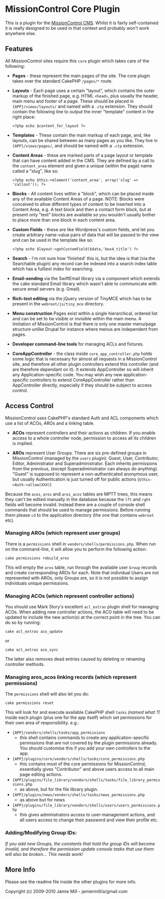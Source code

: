 # MissionControl Core Plugin

This is a plugin for the [MissionControl CMS](http://github.com/jamiemill/missioncontrol). Whilst it is fairly self-contained it is really designed to be used in that context and probably won't work anywhere else.

## Features

All MissionControl sites require this `core` plugin which takes care of the following:

*	__Pages__ - these represent the main pages of the site. The core plugin takes over the standard CakePHP `/pages/*` route.

*	__Layouts__ - Each page uses a certain "layout", which contains the outer markup of the finished page, e.g. HTML `<head>`, plus usually the header, main menu and footer of a page. These should be placed in `{APP}/views/layouts/` and named with a `.ctp` extension. They should contain the following line to output the inner "template" content in the right place:
	
		<?php echo $content_for_layout ?>
	
*	__Templates__ -  These contain the main markup of each page, and, like layouts, can be shared between as many pages as you like. They live in `{APP}/views/pages/`, and should be named with a `.ctp` extension.

*	__Content Areas__ - these are marked parts of a page layout or template that can have content added in the CMS. They are defined by a call to the `content_area` element and given a unique (within the page) name called a "slug", like so:
	
		<?php echo $this->element('content_area', array('slug' => 'callout')); ?>

*	__Blocks__ - All content lives within a "block", which can be placed inside any of the available Content Areas of a page. NOTE: Blocks were conceived to allow different types of content to be inserted into a Content Area, e.g. A text block and then a contact form block, but at present only "text" blocks are available so you wouldn't usually bother to place more than one block in each content area.

*	__Custom Fields__ - these are like Wordpress's custom fields, and let you create arbitrary name-value pairs of data that will be passed to the view and can be used in the template like so:

		<?php echo $layout->getCustomField($data,'box4_title') ?>

*	__Search__ - I'm not sure how 'finished' this is, but the idea is that (via the Searchable plugin) any record can be indexed into a search index table which has a fulltext index for searching.

*	__Email-sending__ via the SwiftEmail library via a component which extends the cake standard Email library which wasn't able to communicate with secure email servers (e.g. Gmail).

*	__Rich-text editing__ via the jQuery version of TinyMCE which has to be present in the `webroot/js/tiny_mce` directory.

*	__Menu construction__ Pages exist within a single hierarchical, ordered list and can be set to be visible or invisible within the main menu. A limitation of MissionControl is that there is only one master menu/page structure unlike Drupal for instance where menus are independent from pages.

*	__Developer command-line tools__ for managing ACLs and fixtures.

*	__CoreAppController__ - the class inside `core_app_controller.php` holds some logic that is necessary for almost all requests in a MissionControl site, and therefore all other plugin controllers extend this controller (and are therefore dependant on it). It extends AppController so will inherit any Application-specific code. You may wish any new application-specific controllers to extend CoreAppController rather than AppController directly, especially if they should be subject to access control.


## Access Control

MissionControl uses CakePHP's standard Auth and ACL components which use a list of ACOs, AROs and a linking table.

*	__ACOs__ represent controllers and their actions as children. If you enable access to a whole controller node, permission to access all its children is implied.

*	__AROs__ represent User Groups. There are six pre-defined groups in MissionControl (managed by the `users` plugin): Guest, User, Contributor, Editor, Administrator and Superadministrator. Each inherits permissions from the previous, (except Superadministrator can always do anything). "Guest" is supposed to represent a non-authenticated anonymous user, but usually Authentication is just turned off for public actions (`$this->Auth->allow(XXX)`)

Because the `acos`, `aros` and `aros_acos` tables are MPTT trees, this means they can't be edited manually in the database because the `lft` and `rght` fields will become invalid. Instead there are a couple of console shell commands that should be used to manage permissions. Before running them please `cd` to the application directory (the one that contains `webroot` etc).

### Managing AROs (which represent user groups)

There is a `permissions` shell in `vendors/shells/permissions.php`. When run on the command-line, it will allow you to perform the following action:

	cake permissions rebuild_aros

This will empty the `aros` table, run through the available user `Group` records and create corresponding AROs for each. Note that individual Users are not represented with AROs, only Groups are, so it is not possible to assign individuals unique permissions.

### Managing ACOs (which represent controller actions)

You should use Mark Story's excellent `acl_extras` plugin shell for managing ACOs. When adding new controller actions, the ACO table will need to be updated to include the new action(s) at the correct point in the tree. You can do so by running:

	cake acl_extras aco_update

or

	cake acl_extras aco_sync
	
The latter also removes dead entries caused by deleting or renaming controller methods.


### Managing aros_acos linking records (which represent permissions)

The `permissions` shell will also let you do:

	cake permissions reset

This will look for and execute available CakePHP shell `tasks` _(named what ?)_ inside each plugin (plus one for the app itself) which set permissions for their own area of responsibility. e.g.:

*	`{APP}/vendors/shells/tasks/app_permissions`
	- this shell contains commands to create any application-specific permissions that are not covered by the plugin permissions already. You should customise this if you add your own controllers to the app.
*	`{APP}/plugins/core/vendors/shells/tasks/core_permissions.php`
	- this contains most of the core permissions for MissionControl, essentially gives "Contributor" and above users access to all main page editing actions.
*	`{APP}/plugins/file_library/vendors/shells/tasks/file_library_permissions.php`
	- as above, but for the file library plugin.
*	`{APP}/plugins/news/vendors/shells/tasks/news_permissions.php`
	- as above but for news
*	`{APP}/plugins/file_library/vendors/shells/users/users_permissions.php`
	- this gives administrators access to user-management actions, and all users access to change their password and view their profile etc.


### Adding/Modifying Group IDs:

_If you add new Groups, the constants that hold the group IDs will become invalid, and therefore the permission update console tasks that use them will also be broken... This needs work!_


## More Info

Please see the readme file inside the other plugins for more info.


Copyright (c) 2009-2010 Jamie Mill - jamiermill/a/gmail.com